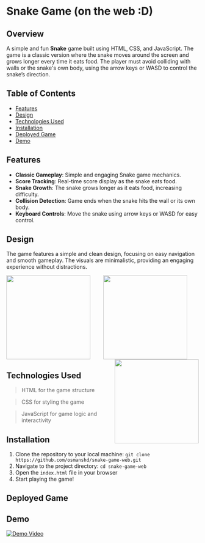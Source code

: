 # Snake Game (on the web :D)

## Overview
A simple and fun **Snake** game built using HTML, CSS, and JavaScript. The game is a classic version where the snake moves around the screen and grows longer every time it eats food. The player must avoid colliding with walls or the snake's own body, using the arrow keys or WASD to control the snake’s direction. 

## Table of Contents
+ [Features](#features)
+ [Design](#design)
+ [Technologies Used](#technologies-used)
+ [Installation](#installation)
+ [Deployed Game](#deployed-game)
+ [Demo](#demo)
  
## Features
+ **Classic Gameplay**: Simple and engaging Snake game mechanics.
+ **Score Tracking**: Real-time score display as the snake eats food.
+ **Snake Growth**: The snake grows longer as it eats food, increasing difficulty.
+ **Collision Detection**: Game ends when the snake hits the wall or its own body.
+ **Keyboard Controls**: Move the snake using arrow keys or WASD for easy control.

## Design
The game features a simple and clean design, focusing on easy navigation and smooth gameplay. The visuals are minimalistic, providing an engaging experience without distractions. 
<p align="center">
  <img src=https://github.com/user-attachments/assets/3182b43c-92be-4536-ad6e-a457e92f811c align="left" width=220 height=220> 
  <img src=https://github.com/user-attachments/assets/5cd2f3ed-8b27-4318-8935-a222d682f376 width=220 height=220> 
  <img src=https://github.com/user-attachments/assets/b5908914-ef41-454b-a53b-f8a2e3bb03a4 align="right" width=220 height=220>
</p>

## Technologies Used
> HTML for the game structure

> CSS for styling the game

> JavaScript for game logic and interactivity

## Installation
1. Clone the repository to your local machine: 
`git clone https://github.com/osmanshd/snake-game-web.git`
2. Navigate to the project directory: `cd snake-game-web`
3. Open the `index.html` file in your browser
4. Start playing the game!

## Deployed Game


## Demo
[![Demo Video](https://img.youtube.com/vi/G3xz25_A5QQ/0.jpg)](https://www.youtube.com/watch?v=G3xz25_A5QQ)
